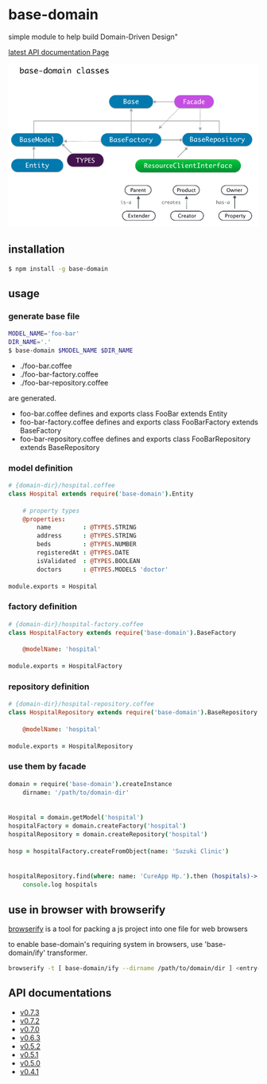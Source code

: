 # base-domain

simple module to help build Domain-Driven Design"

[latest API documentation Page](http://cureapp.github.io/base-domain/doc/v0.7.4/index.html)

![concept](https://github.com/CureApp/base-domain/blob/master/base-domain-classes.png "base-domain-classes")

## installation

```bash
$ npm install -g base-domain
```


## usage

### generate base file

```bash
MODEL_NAME='foo-bar'
DIR_NAME='.'
$ base-domain $MODEL_NAME $DIR_NAME
```
- ./foo-bar.coffee
- ./foo-bar-factory.coffee
- ./foo-bar-repository.coffee

are generated.

- foo-bar.coffee defines and exports class FooBar extends Entity
- foo-bar-factory.coffee defines and exports class FooBarFactory extends BaseFactory
- foo-bar-repository.coffee defines and exports class FooBarRepository extends BaseRepository



### model definition

```coffee
# {domain-dir}/hospital.coffee
class Hospital extends require('base-domain').Entity

    # property types
    @properties:
        name         : @TYPES.STRING
        address      : @TYPES.STRING
        beds         : @TYPES.NUMBER
        registeredAt : @TYPES.DATE
        isValidated  : @TYPES.BOOLEAN
        doctors      : @TYPES.MODELS 'doctor'

module.exports = Hospital
```

### factory definition
```coffee
# {domain-dir}/hospital-factory.coffee
class HospitalFactory extends require('base-domain').BaseFactory

    @modelName: 'hospital'

module.exports = HospitalFactory
```

### repository definition
```coffee
# {domain-dir}/hospital-repository.coffee
class HospitalRepository extends require('base-domain').BaseRepository

    @modelName: 'hospital'

module.exports = HospitalRepository
```


### use them by facade

```coffee
domain = require('base-domain').createInstance
    dirname: '/path/to/domain-dir'


Hospital = domain.getModel('hospital')
hospitalFactory = domain.createFactory('hospital')
hospitalRepository = domain.createRepository('hospital')

hosp = hospitalFactory.createFromObject(name: 'Suzuki Clinic')


hospitalRepository.find(where: name: 'CureApp Hp.').then (hospitals)->
    console.log hospitals

```

## use in browser with browserify
[browserify](http://browserify.org/) is a tool for packing a js project into one file for web browsers

to enable base-domain's requiring system in browsers, use 'base-domain/ify' transformer.

```bash
browserify -t [ base-domain/ify --dirname /path/to/domain/dir ] <entry-file>
```

## API documentations
- [v0.7.3](http://cureapp.github.io/base-domain/doc/v0.7.3/index.html)
- [v0.7.2](http://cureapp.github.io/base-domain/doc/v0.7.2/index.html)
- [v0.7.0](http://cureapp.github.io/base-domain/doc/v0.7.0/index.html)
- [v0.6.3](http://cureapp.github.io/base-domain/doc/v0.6.3/index.html)
- [v0.5.2](http://cureapp.github.io/base-domain/doc/v0.5.2/index.html)
- [v0.5.1](http://cureapp.github.io/base-domain/doc/v0.5.1/index.html)
- [v0.5.0](http://cureapp.github.io/base-domain/doc/v0.5.0/index.html)
- [v0.4.1](http://cureapp.github.io/base-domain/doc/v0.4.1/index.html)
